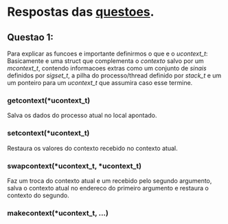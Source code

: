 # Respostas das [questoes](https://wiki.inf.ufpr.br/maziero/doku.php?id=so:trocas_de_contexto).

## Questao 1:

Para explicar as funcoes e importante definirmos o que e o *ucontext_t*: Basicamente e uma struct que complementa o *contexto* salvo por um *mcontext_t*, contendo informacoes extras como um conjunto de *sinais* definidos por *sigset_t*, a pilha do processo/thread definido por *stack_t* e um um ponteiro para um *ucontext_t* que assumira caso esse termine.

### getcontext(*ucontext_t)
Salva os dados do processo atual no local apontado.

### setcontext(*ucontext_t)
Restaura os valores do contexto recebido no contexto atual.

### swapcontext(*ucontext_t, *ucontext_t)
Faz um troca do contexto atual e um recebido pelo segundo argumento, salva o contexto atual no endereco do primeiro argumento e restaura o contexto do segundo.

### makecontext(*ucontext_t, ...)



